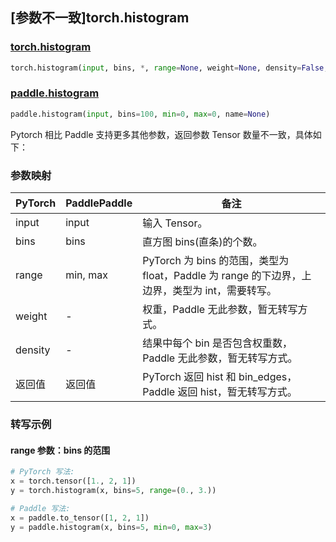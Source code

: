 ## [参数不一致]torch.histogram

### [torch.histogram](https://pytorch.org/docs/stable/generated/torch.histogram.html#torch.histogram)

```python
torch.histogram(input, bins, *, range=None, weight=None, density=False, out=None)
```

### [paddle.histogram](https://www.paddlepaddle.org.cn/documentation/docs/zh/develop/api/paddle/histogram_cn.html)

```python
paddle.histogram(input, bins=100, min=0, max=0, name=None)
```

Pytorch 相比 Paddle 支持更多其他参数，返回参数 Tensor 数量不一致，具体如下：

### 参数映射

| PyTorch | PaddlePaddle | 备注                                                                                               |
| ------- | ------------ | -------------------------------------------------------------------------------------------------- |
| input   | input        | 输入 Tensor。                                                                                      |
| bins    | bins         | 直方图 bins(直条)的个数。                                                                          |
| range   | min, max     | PyTorch 为 bins 的范围，类型为 float，Paddle 为 range 的下边界，上边界，类型为 int，需要转写。 |
| weight  | -            | 权重，Paddle 无此参数，暂无转写方式。                                                              |
| density | -            | 结果中每个 bin 是否包含权重数，Paddle 无此参数，暂无转写方式。                                     |
| 返回值  | 返回值       | PyTorch 返回 hist 和 bin_edges，Paddle 返回 hist，暂无转写方式。                                   |

### 转写示例

#### range 参数：bins 的范围

```python
# PyTorch 写法:
x = torch.tensor([1., 2, 1])
y = torch.histogram(x, bins=5, range=(0., 3.))

# Paddle 写法:
x = paddle.to_tensor([1, 2, 1])
y = paddle.histogram(x, bins=5, min=0, max=3)
```
